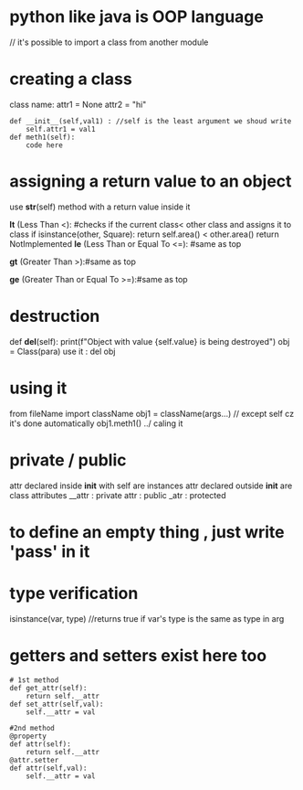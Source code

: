 # python like java is OOP language

// it's possible to import a class from another module

# creating a class

class name:
attr1 = None
attr2 = "hi"

    def __init__(self,val1) : //self is the least argument we shoud write
        self.attr1 = val1
    def meth1(self):
        code here

# assigning a return value to an object
use __str__(self) method with a return value inside it

__lt__ (Less Than <): #checks if the current class< other class and assigns it to class
    if isinstance(other, Square):
        return self.area() < other.area()
    return NotImplemented
__le__ (Less Than or Equal To <=): #same as top

__gt__ (Greater Than >):#same as top

__ge__ (Greater Than or Equal To >=):#same as top

# destruction
def __del__(self):
    print(f"Object with value {self.value} is being destroyed")
obj = Class(para)
use it : del obj

# using it

from fileName import className
obj1 = className(args...) // except self cz it's done automatically
obj1.meth1() ../ caling it


# private / public 
attr declared inside __init__ with self are instances 
attr declared outside __init__ are class attributes
__attr : private
attr : public 
_atr : protected

# to define an empty thing , just write 'pass' in it 
 
# type verification
isinstance(var, type) //returns true if var's type is
                        the same as type in arg

# getters and setters exist here too 
    # 1st method
    def get_attr(self):
        return self.__attr
    def set_attr(self,val):
        self.__attr = val

    #2nd method
    @property
    def attr(self):
        return self.__attr
    @attr.setter
    def attr(self,val):
        self.__attr = val

